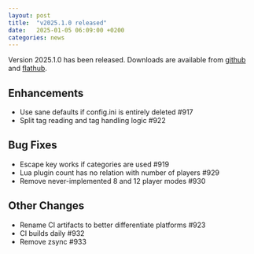 ```yaml
---
layout: post
title:  "v2025.1.0 released"
date:   2025-01-05 06:09:00 +0200
categories: news
---
```

Version 2025.1.0 has been released.
Downloads are available from [github](https://github.com/UltraStar-Deluxe/USDX/releases/tag/v2025.1.0)
and [flathub](https://flathub.org/apps/eu.usdx.UltraStarDeluxe).

## Enhancements
* Use sane defaults if config.ini is entirely deleted #917
* Split tag reading and tag handling logic #922

## Bug Fixes
* Escape key works if categories are used #919
* Lua plugin count has no relation with number of players #929
* Remove never-implemented 8 and 12 player modes #930

## Other Changes
* Rename CI artifacts to better differentiate platforms #923
* CI builds daily #932
* Remove zsync #933
